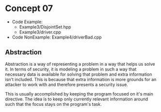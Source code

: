 # Concept 07
* Code Example: 
  * Example3/DisjointSet.hpp
  * Example3/driver.cpp
* Code NonExample: Example4/driverBad.cpp

## Abstraction
Abstraction is a way of representing a problem in a way that helps us solve it. 
In terms of security, it is modeling a problem in such a way that necessary 
data is available for solving that problem and extra information isn't included. 
This is because that extra information is more grounds for an attacker to work 
with and therefore presents a security issue.

This is usually accomplished by keeping the program focused on it's main 
directive. The idea is to keep only currently relevant information around such 
that the focus stays on the program's task.